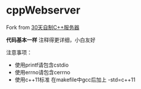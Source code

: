 # cppWebserver
Fork from [30天自制C++服务器](https://github.com/yuesong-feng/30dayMakeCppServer) 

**代码基本一样**  注释得更详细，小白友好

注意事项：
- 使用printf请包含cstdio
- 使用errno请包含cerrno
- 使用c++11标准  在makefile中gcc后加上 -std=c++11
